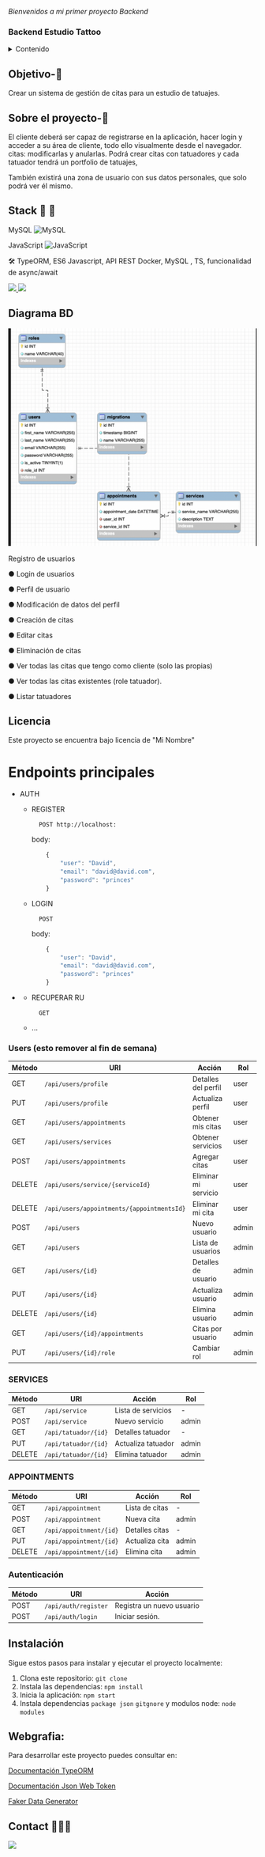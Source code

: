 <em> Bienvenidos a mi primer proyecto Backend </em>

### Backend Estudio Tattoo

<details>
  <summary>Contenido </summary>
  <ol>
  <li><a href="#Objetivo">Objetivo</a></li>

  <li><a href="#sobre-el-proyecto-🔎">Sobre el proyecto</a></li>
  <li><a href="#Stack-🚀">Stack</a></li>
  <li><a href="#Diagrama">Diagrama</a></li>
  <li><a href="#Licencia">Licencia</a></li>
  <li><a href="#Instalacion">Instalación</a></li>
  <li><a href="#Webgrafia">Webgrafia</a></li>
  <li><a href="#Contacto">Contact0</a></li>
  </ol>
</details>

## Objetivo-🎯

Crear un sistema de gestión de citas para un estudio de tatuajes.

## Sobre el proyecto-🔎

El cliente deberá ser capaz de registrarse en la aplicación, hacer login y acceder a su área de cliente, todo ello visualmente desde el navegador.
citas: modificarlas y anularlas.
Podrá crear citas con tatuadores y cada tatuador tendrá
un portfolio de tatuajes,

También existirá una zona de usuario con sus datos personales, que solo
podrá ver él mismo.

## Stack 🚀 🚀

MySQL ![MySQL](https://img.shields.io/badge/mysql-%2300000f.svg?style=for-the-badge&logo=mysql&logoColor=white)

JavaScript ![JavaScript](https://img.shields.io/badge/javascript-%23323330.svg?style=for-the-badge&logo=javascript&logoColor=%23F7DF1E)

🛠️ TypeORM, ES6 Javascript, API REST
Docker, MySQL , TS, funcionalidad de async/await

<a href="https://www.expressjs.com/">
    <img src= "https://img.shields.io/badge/express.js-%23404d59.svg?style=for-the-badge&logo=express&logoColor=%2361DAFB"/>
</a>
<a href="https://nodejs.org/es/">
    <img src= "https://img.shields.io/badge/node.js-026E00?style=for-the-badge&logo=node.js&logoColor=white"/>
</a>

## Diagrama BD

<img src="./img/newDiagramDB.png" alt="DB" />

Registro de usuarios

● Login de usuarios

● Perfil de usuario

● Modificación de datos del perfil

● Creación de citas

● Editar citas

● Eliminación de citas

● Ver todas las citas que tengo como cliente (solo las propias)

● Ver todas las citas existentes (role tatuador).

● Listar tatuadores

## Licencia

Este proyecto se encuentra bajo licencia de "Mi Nombre"

# Endpoints principales

- AUTH

  - REGISTER

          POST http://localhost:

    body:

    ```js
        {
            "user": "David",
            "email": "david@david.com",
            "password": "princes"
        }
    ```

  - LOGIN

          POST

    body:

    ```js
        {
            "user": "David",
            "email": "david@david.com",
            "password": "princes"
        }
    ```

- - RECUPERAR RU

          GET

  - ...

### Users (esto remover al fin de semana)

| Método | URI                                        | Acción               | Rol   |
| ------ | ------------------------------------------ | -------------------- | ----- |
| GET    | `/api/users/profile`                       | Detalles del perfil  | user  |
| PUT    | `/api/users/profile`                       | Actualiza perfil     | user  |
| GET    | `/api/users/appointments`                  | Obtener mis citas    | user  |
| GET    | `/api/users/services`                      | Obtener servicios    | user  |
| POST   | `/api/users/appointments`                  | Agregar citas        | user  |
| DELETE | `/api/users/service/{serviceId}`           | Eliminar mi servicio | user  |
| DELETE | `/api/users/appointments/{appointmentsId}` | Eliminar mi cita     | user  |
| POST   | `/api/users`                               | Nuevo usuario        | admin |
| GET    | `/api/users`                               | Lista de usuarios    | admin |
| GET    | `/api/users/{id}`                          | Detalles de usuario  | admin |
| PUT    | `/api/users/{id}`                          | Actualiza usuario    | admin |
| DELETE | `/api/users/{id}`                          | Elimina usuario      | admin |
| GET    | `/api/users/{id}/appointments`             | Citas por usuario    | admin |
| PUT    | `/api/users/{id}/role`                     | Cambiar rol          | admin |

### SERVICES

| Método | URI                  | Acción             | Rol   |
| ------ | -------------------- | ------------------ | ----- |
| GET    | `/api/service`       | Lista de servicios | -     |
| POST   | `/api/service`       | Nuevo servicio     | admin |
| GET    | `/api/tatuador/{id}` | Detalles tatuador  | -     |
| PUT    | `/api/tatuador/{id}` | Actualiza tatuador | admin |
| DELETE | `/api/tatuador/{id}` | Elimina tatuador   | admin |

### APPOINTMENTS

| Método | URI                     | Acción         | Rol   |
| ------ | ----------------------- | -------------- | ----- |
| GET    | `/api/appointment`      | Lista de citas | -     |
| POST   | `/api/appointment`      | Nueva cita     | admin |
| GET    | `/api/appoitnment/{id}` | Detalles citas | -     |
| PUT    | `/api/appointment/{id}` | Actualiza cita | admin |
| DELETE | `/api/appointment/{id}` | Elimina cita   | admin |

### Autenticación

| Método | URI                  | Acción                    |
| ------ | -------------------- | ------------------------- |
| POST   | `/api/auth/register` | Registra un nuevo usuario |
| POST   | `/api/auth/login`    | Iniciar sesión.           |

## Instalación

Sigue estos pasos para instalar y ejecutar el proyecto localmente:

1.  Clona este repositorio: `git clone`
2.  Instala las dependencias: `npm install`
3.  Inicia la aplicación: `npm start`
4.  Instala dependencias `package json` `gitgnore`
    y modulos node: `node modules`

## Webgrafia:

Para desarrollar este proyecto puedes consultar en:

<a href="https://typeorm.io/" target="_blank"> Documentación TypeORM</a>

<a href="https://jwt.io/" target="_blank"> Documentación Json Web Token</a>

<a href="https://fakerjs.dev/" target="_blank"> Faker Data Generator </a>

## Contact 👩🏽‍💻

<a href="https://www.linkedin.com/in/marissarico" target="_blank"> <img src="https://img.shields.io/badge/-LinkedIn-%230077B5?style=for-the-badge&logo=linkedin&logoColor=white" target="_blank"></a>
